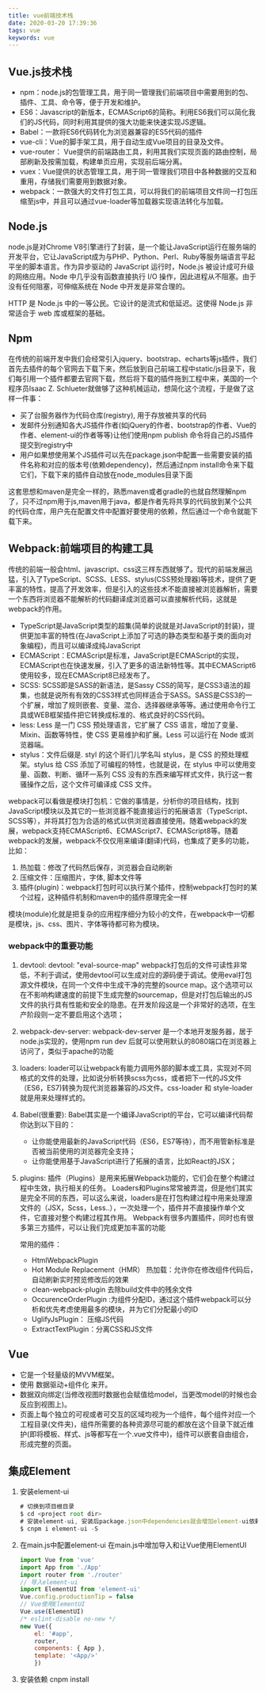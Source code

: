 ```yaml
---
title: vue前端技术栈
date: 2020-03-20 17:39:36
tags: vue
keywords: vue
---
```


## Vue.js技术栈
* npm：node.js的包管理工具，用于同一管理我们前端项目中需要用到的包、插件、工具、命令等，便于开发和维护。
* ES6：Javascript的新版本，ECMAScript6的简称。利用ES6我们可以简化我们的JS代码，同时利用其提供的强大功能来快速实现JS逻辑。
* Babel：一款将ES6代码转化为浏览器兼容的ES5代码的插件
* vue-cli：Vue的脚手架工具，用于自动生成Vue项目的目录及文件。
* vue-router： Vue提供的前端路由工具，利用其我们实现页面的路由控制，局部刷新及按需加载，构建单页应用，实现前后端分离。
* vuex：Vue提供的状态管理工具，用于同一管理我们项目中各种数据的交互和重用，存储我们需要用到数据对象。
* webpack：一款强大的文件打包工具，可以将我们的前端项目文件同一打包压缩至js中，并且可以通过vue-loader等加载器实现语法转化与加载。

<!--more-->

## Node.js
node.js是对Chrome V8引擎进行了封装，是一个能让JavaScript运行在服务端的开发平台，它让JavaScript成为与PHP、Python、Perl、Ruby等服务端语言平起平坐的脚本语言。作为异步驱动的 JavaScript 运行时，Node.js 被设计成可升级的网络应用。Node 中几乎没有函数直接执行 I/O 操作，因此进程从不阻塞。由于没有任何阻塞，可伸缩系统在 Node 中开发是非常合理的。  

HTTP 是 Node.js 中的一等公民。它设计的是流式和低延迟。这使得 Node.js 非常适合于 web 库或框架的基础。

## Npm
在传统的前端开发中我们会经常引入jquery、bootstrap、echarts等js插件，我们首先去插件的每个官网去下载下来，然后放到自己前端工程中static/js目录下，我们每引用一个插件都要去官网下载，然后将下载的插件拖到工程中来，美国的一个程序员Isaac Z. Schlueter就做够了这种机械运动，想简化这个流程，于是做了这样一件事：

* 买了台服务器作为代码仓库(registry), 用于存放被共享的代码
* 发邮件分别通知各大JS插件作者(如jQuery的作者、bootstrap的作者、Vue的作者、element-ui的作者等等)让他们使用npm publish 命令将自己的JS插件提交到registry中
* 用户如果想使用某个JS插件可以先在package.json中配置一些需要安装的插件名称和对应的版本号(依赖dependency)，然后通过npm install命令来下载它们，下载下来的插件自动放在node_modules目录下面

这套思想和maven是完全一样的，熟悉maven或者gradle的也就自然理解npm了，只不过npm用于js,maven用于java，都是作者先将共享的代码放到某个公共的代码仓库，用户先在配置文件中配置好要使用的依赖，然后通过一个命令就能下载下来。

## Webpack:前端项目的构建工具
传统的前端一般会html、javascript、css这三样东西就够了。现代的前端发展迅猛，引入了TypeScript、SCSS、LESS、stylus(CSS预处理器)等技术，提供了更丰富的特性，提高了开发效率，但是引入的这些技术不能直接被浏览器解析，需要一个东西将浏览器不能解析的代码翻译成浏览器可以直接解析代码，这就是webpack的作用。

* TypeScript是JavaScript类型的超集(简单的说就是对JavaScript的封装)，提供更加丰富的特性(在JavaScript上添加了可选的静态类型和基于类的面向对象编程)，而且可以编译成纯JavaScript
* ECMAScript：ECMAScript是标准，JavaScript是ECMAScript的实现，ECMAScript也在快速发展，引入了更多的语法新特性等。其中ECMAScript6使用较多，现在ECMAScript8已经发布了。
* SCSS: SCSS即是SASS的新语法，是Sassy CSS的简写，是CSS3语法的超集，也就是说所有有效的CSS3样式也同样适合于SASS。SASS是CSS3的一个扩展，增加了规则嵌套、变量、混合、选择器继承等等。通过使用命令行工具或WEB框架插件把它转换成标准的、格式良好的CSS代码。
* less: Less 是一门 CSS 预处理语言，它扩展了 CSS 语言，增加了变量、Mixin、函数等特性，使 CSS 更易维护和扩展。Less 可以运行在 Node 或浏览器端。
* stylus：文件后缀是. styl 的这个哥们儿学名叫 stylus，是 CSS 的预处理框架。stylus 给 CSS 添加了可编程的特性，也就是说，在 stylus 中可以使用变量、函数、判断、循环一系列 CSS 没有的东西来编写样式文件，执行这一套骚操作之后，这个文件可编译成 CSS 文件。

webpack可以看做是模块打包机：它做的事情是，分析你的项目结构，找到JavaScript模块以及其它的一些浏览器不能直接运行的拓展语言（TypeScript、SCSS等），并将其打包为合适的格式以供浏览器直接使用。随着webpack的发展，webpack支持ECMAScript6、ECMAScript7、ECMAScript8等。随着webpack的发展，webpack不仅仅用来编译(翻译)代码，也集成了更多的功能，比如：
1. 热加载：修改了代码然后保存，浏览器会自动刷新
2. 压缩文件：压缩图片，字体, 脚本文件等
3. 插件(plugin)：webpack打包时可以执行某个插件，控制webpack打包时的某个过程，这种插件机制和maven中的插件原理完全一样

模块(module)化就是把复杂的应用程序细分为较小的文件，在webpack中一切都是模块，js、css、图片、字体等待都可称为模块。

### webpack中的重要功能
1. devtool:
   devtool: "eval-source-map" webpack打包后的文件可读性非常低，不利于调试，使用devtool可以生成对应的源码便于调试。使用eval打包源文件模块，在同一个文件中生成干净的完整的source map。这个选项可以在不影响构建速度的前提下生成完整的sourcemap，但是对打包后输出的JS文件的执行具有性能和安全的隐患。在开发阶段这是一个非常好的选项，在生产阶段则一定不要启用这个选项；
2. webpack-dev-server:
   webpack-dev-server 是一个本地开发服务器，居于node.js实现的，使用npm run dev 后就可以使用默认的8080端口在浏览器上访问了，类似于apache的功能
3. loaders:
   loader可以让webpack有能力调用外部的脚本或工具，实现对不同格式的文件的处理，比如说分析转换scss为css，或者把下一代的JS文件（ES6，ES7)转换为现代浏览器兼容的JS文件。css-loader 和 style-loader 就是用来处理样式的。
4. Babel(很重要):
   Babel其实是一个编译JavaScript的平台，它可以编译代码帮你达到以下目的：
   * 让你能使用最新的JavaScript代码（ES6，ES7等待），而不用管新标准是否被当前使用的浏览器完全支持；
   * 让你能使用基于JavaScript进行了拓展的语言，比如React的JSX；
5. plugins:
   插件（Plugins）是用来拓展Webpack功能的，它们会在整个构建过程中生效，执行相关的任务。
   Loaders和Plugins常常被弄混，但是他们其实是完全不同的东西，可以这么来说，loaders是在打包构建过程中用来处理源文件的（JSX，Scss，Less..），一次处理一个，插件并不直接操作单个文件，它直接对整个构建过程其作用。
   Webpack有很多内置插件，同时也有很多第三方插件，可以让我们完成更加丰富的功能  

   常用的插件：
   * HtmlWebpackPlugin
   * Hot Module Replacement（HMR） 热加载：允许你在修改组件代码后，自动刷新实时预览修改后的效果
   * clean-webpack-plugin 去除build文件中的残余文件
   * OccurenceOrderPlugin :为组件分配ID，通过这个插件webpack可以分析和优先考虑使用最多的模块，并为它们分配最小的ID
   * UglifyJsPlugin： 压缩JS代码
   * ExtractTextPlugin：分离CSS和JS文件

## Vue
* 它是一个轻量级的MVVM框架。
* 使用 数据驱动+组件化 来开。
* 数据双向绑定(当修改视图时数据也会赋值给model，当更改model的时候也会反应到视图上)。
* 页面上每个独立的可视或者可交互的区域均视为一个组件，每个组件对应一个工程目录(文件夹)，组件所需要的各种资源尽可能的都放在这个目录下就近维护(即将模板、样式、js等都写在一个.vue文件中)，组件可以嵌套自由组合，形成完整的页面。

## 集成Element
1. 安装element-ui
   ```js
   # 切换到项目根目录
   $ cd <project root dir>
   # 安装element-ui, 安装后package.json中dependencies就会增加element-ui依赖
   $ cnpm i element-ui -S 
2. 在main.js中配置element-ui
   在main.js中增加导入和让Vue使用ElementUI
   ```js
   import Vue from 'vue'
   import App from './App'
   import router from './router'
   // 导入element-ui
   import ElementUI from 'element-ui'
   Vue.config.productionTip = false
   // Vue使用ElementUI
   Vue.use(ElementUI)
   /* eslint-disable no-new */
   new Vue({
       el: '#app',
       router,
       components: { App },
       template: '<App/>'
       })

3. 安装依赖
   cnpm install


